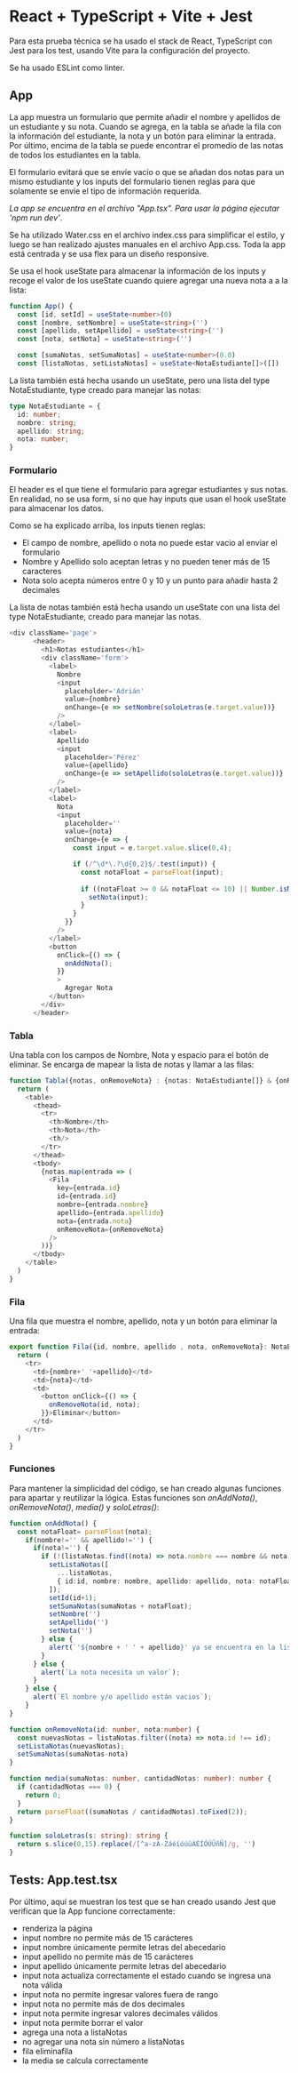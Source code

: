 # React + TypeScript + Vite + Jest

Para esta prueba técnica se ha usado el stack de React, TypeScript con Jest para los test, usando Vite para la configuración del proyecto.

Se ha usado ESLint como linter.

## App

La app muestra un formulario que permite añadir el nombre y apellidos de un estudiante y su nota. Cuando se agrega, en la tabla se añade la fila con la información del estudiante, la nota y un botón para eliminar la entrada. Por último, encima de la tabla se puede encontrar el promedio de las notas de todos los estudiantes en la tabla. 

El formulario evitará que se envíe vacío o que se añadan dos notas para un mismo estudiante y los inputs del formulario tienen reglas para que solamente se envíe el tipo de información requerida.

*La app se encuentra en el archivo "App.tsx". Para usar la página ejecutar 'npm run dev'*.

Se ha utilizado Water.css en el archivo index.css para simplificar el estilo, y luego se han realizado ajustes manuales en el archivo App.css. Toda la app está centrada y se usa flex para un diseño responsive.

Se usa el hook useState para almacenar la información de los inputs y recoge el valor de los useState cuando quiere agregar una nueva nota a a la lista:
```ts
function App() {
  const [id, setId] = useState<number>(0)
  const [nombre, setNombre] = useState<string>('')
  const [apellido, setApellido] = useState<string>('')
  const [nota, setNota] = useState<string>('')

  const [sumaNotas, setSumaNotas] = useState<number>(0.0)
  const [listaNotas, setListaNotas] = useState<NotaEstudiante[]>([])
```
La lista también está hecha usando un useState, pero una lista del type NotaEstudiante, type creado para manejar las notas:

```ts
type NotaEstudiante = {
  id: number;
  nombre: string;
  apellido: string;
  nota: number;
}
```

### Formulario
El header es el que tiene el formulario para agregar estudiantes y sus notas.
En realidad, no se usa form, si no que hay inputs que usan el hook useState para almacenar los datos.

Como se ha explicado arriba, los inputs tienen reglas:
- El campo de nombre, apellido o nota no puede estar vacio al enviar el formulario
- Nombre y Apellido solo aceptan letras y no pueden tener más de 15 caracteres
- Nota solo acepta números entre 0 y 10 y un punto para añadir hasta 2 decimales

La lista de notas también está hecha usando un useState con una lista del type NotaEstudiante, creado para manejar las notas.

``` ts
<div className='page'>
      <header>
        <h1>Notas estudiantes</h1>
        <div className='form'>
          <label>
            Nombre
            <input 
              placeholder='Adrián' 
              value={nombre}
              onChange={e => setNombre(soloLetras(e.target.value))}
            />
          </label>
          <label>
            Apellido
            <input 
              placeholder='Pérez' 
              value={apellido}
              onChange={e => setApellido(soloLetras(e.target.value))}
            />
          </label>
          <label>
            Nota
            <input 
              placeholder='' 
              value={nota}
              onChange={e => {
                const input = e.target.value.slice(0,4);

                if (/^\d*\.?\d{0,2}$/.test(input)) {
                  const notaFloat = parseFloat(input);
  
                  if ((notaFloat >= 0 && notaFloat <= 10) || Number.isNaN(notaFloat)) {
                    setNota(input);
                  }
                }
              }}
            />
          </label>
          <button 
            onClick={() => {
              onAddNota();
            }}
            >
              Agregar Nota
          </button>
        </div>
      </header>
```

### Tabla

Una tabla con los campos de Nombre, Nota y espacio para el botón de eliminar.
Se encarga de mapear la lista de notas y llamar a las filas:

```ts
function Tabla({notas, onRemoveNota} : {notas: NotaEstudiante[]} & {onRemoveNota: OnRemoveNota}) {
  return (
    <table>
      <thead>
        <tr>
          <th>Nombre</th>
          <th>Nota</th>
          <th/>
        </tr>
      </thead>
      <tbody>
        {notas.map(entrada => (
          <Fila 
            key={entrada.id}
            id={entrada.id}
            nombre={entrada.nombre}
            apellido={entrada.apellido}
            nota={entrada.nota}
            onRemoveNota={onRemoveNota}
          />
        ))}
      </tbody>
    </table>
  )
}
```

### Fila

Una fila que muestra el nombre, apellido, nota y un botón para eliminar la entrada:

```ts
export function Fila({id, nombre, apellido , nota, onRemoveNota}: NotaEstudiante & {onRemoveNota: OnRemoveNota}) {
  return (
    <tr>
      <td>{nombre+' '+apellido}</td>
      <td>{nota}</td>
      <td>
        <button onClick={() => {
          onRemoveNota(id, nota);
        }}>Eliminar</button>
      </td>
    </tr>
  )
}
```

### Funciones
Para mantener la simplicidad del código, se han creado algunas funciones para apartar y reutilizar la lógica.
Estas funciones son *onAddNota()*, *onRemoveNota()*, *media()* y *soloLetras()*:

```ts
function onAddNota() {
  const notaFloat= parseFloat(nota);
    if(nombre!='' && apellido!='') {
      if(nota!='') {
        if (!(listaNotas.find((nota) => nota.nombre === nombre && nota.apellido === apellido))) {
          setListaNotas([
            ...listaNotas,
            { id:id, nombre: nombre, apellido: apellido, nota: notaFloat }
          ]);
          setId(id+1);
          setSumaNotas(sumaNotas + notaFloat);
          setNombre('')
          setApellido('')
          setNota('')
        } else {
          alert(`'${nombre + ' ' + apellido}' ya se encuentra en la lista`);
        }
      } else {
        alert(`La nota necesita un valor`);
      }
    } else {
      alert(`El nombre y/o apellido están vacios`);
    }
}

function onRemoveNota(id: number, nota:number) {
  const nuevasNotas = listaNotas.filter((nota) => nota.id !== id);
  setListaNotas(nuevasNotas);
  setSumaNotas(sumaNotas-nota)
}

function media(sumaNotas: number, cantidadNotas: number): number {
  if (cantidadNotas === 0) {
    return 0;
  }
  return parseFloat((sumaNotas / cantidadNotas).toFixed(2));
}

function soloLetras(s: string): string {
  return s.slice(0,15).replace(/[^a-zA-ZáéíóúüÁÉÍÓÚÜñÑ]/g, '')
}
```

## Tests: App.test.tsx

Por último, aquí se muestran los test que se han creado usando Jest que verifican que la App funcione correctamente:

  - renderiza la página
  - input nombre no permite más de 15 carácteres
  - input nombre únicamente permite letras del abecedario
  - input apellido no permite más de 15 carácteres
  - input apellido únicamente permite letras del abecedario
  - input nota actualiza correctamente el estado cuando se ingresa una nota válida
  - input nota no permite ingresar valores fuera de rango
  - input nota no permite más de dos decimales
  - input nota permite ingresar valores decimales válidos
  - input nota permite borrar el valor
  - agrega una nota a listaNotas          
  - no agregar una nota sin número a listaNotas
  - fila eliminafila
  - la media se calcula correctamente
